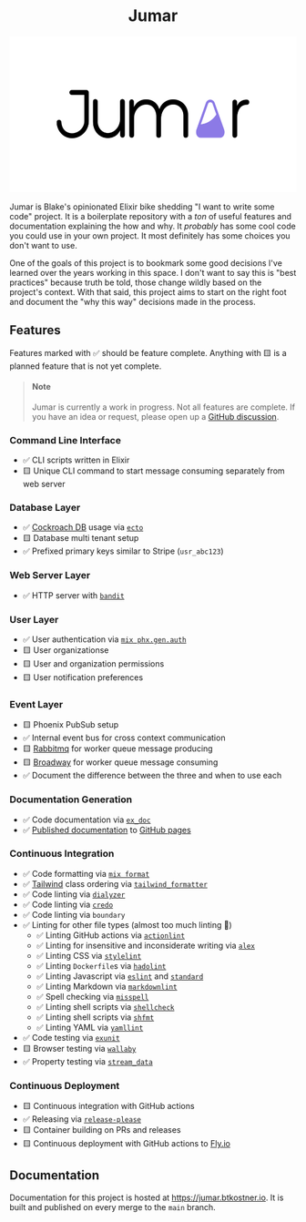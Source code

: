 <h1 align="center">
  Jumar
</h1>

<p align="center">
  <img width="575.618" height="273.777" src="./assets/logos/logotype.svg" alt="Jumar">
</p>

Jumar is Blake's opinionated Elixir bike shedding "I want to write some code" project. It is a boilerplate repository with a _ton_ of useful features and documentation explaining the how and why. It _probably_ has some cool code you could use in your own project. It most definitely has some choices you don't want to use.

One of the goals of this project is to bookmark some good decisions I've learned over the years working in this space. I don't want to say this is "best practices" because truth be told, those change wildly based on the project's context. With that said, this project aims to start on the right foot and document the "why this way" decisions made in the process.

## Features

Features marked with ✅ should be feature complete. Anything with 🟨 is a planned feature that is not yet complete.

<blockquote class="neutral">
  <h4 class="neutral"><strong>Note</strong></h4>

  <p>Jumar is currently a work in progress. Not all features are complete. If you have an idea or request, please open up a <a href="https://github.com/btkostner/jumar/discussions">GitHub discussion</a>.</p>
</blockquote>

### Command Line Interface

- ✅ CLI scripts written in Elixir
- 🟨 Unique CLI command to start message consuming separately from web server

### Database Layer

- ✅ [Cockroach DB](https://www.cockroachlabs.com/) usage via [`ecto`](https://hexdocs.pm/ecto/Ecto.html)
- 🟨 Database multi tenant setup
- ✅ Prefixed primary keys similar to Stripe (`usr_abc123`)

### Web Server Layer

- ✅ HTTP server with [`bandit`](https://github.com/mtrudel/bandit)

### User Layer

- ✅ User authentication via [`mix phx.gen.auth`](https://hexdocs.pm/phoenix/mix_phx_gen_auth.html)
- 🟨 User organizationse
- 🟨 User and organization permissions
- 🟨 User notification preferences

### Event Layer

- 🟨 Phoenix PubSub setup
- ✅ Internal event bus for cross context communication
- 🟨 [Rabbitmq](https://www.rabbitmq.com/) for worker queue message producing
- 🟨 [Broadway](https://elixir-broadway.org/) for worker queue message consuming
- ✅ Document the difference between the three and when to use each

### Documentation Generation

- ✅ Code documentation via [`ex_doc`](https://hexdocs.pm/ex_doc/readme.html)
- ✅ [Published documentation](https://jumar.btkostner.io) to [GitHub pages](https://pages.github.com/)

### Continuous Integration

- ✅ Code formatting via [`mix format`](https://hexdocs.pm/mix/main/Mix.Tasks.Format.html)
- ✅ [Tailwind](https://tailwindcss.com/) class ordering via [`tailwind_formatter`](https://github.com/100phlecs/tailwind_formatter)
- ✅ Code linting via [`dialyzer`](https://hexdocs.pm/dialyxir/readme.html)
- ✅ Code linting via [`credo`](https://hexdocs.pm/credo/overview.html)
- ✅ Code linting via `boundary`
- ✅ Linting for other file types (almost too much linting 🤯)
  - ✅ Linting GitHub actions via [`actionlint`](https://github.com/rhysd/actionlint)
  - ✅ Linting for insensitive and inconsiderate writing via [`alex`](https://github.com/get-alex/alex)
  - ✅ Linting CSS via [`stylelint`](https://stylelint.io/)
  - ✅ Linting `Dockerfile`s via [`hadolint`](https://github.com/hadolint/hadolint)
  - ✅ Linting Javascript via [`eslint`](https://eslint.org/) and [`standard`](https://standardjs.com/)
  - ✅ Linting Markdown via [`markdownlint`](https://github.com/DavidAnson/markdownlint)
  - ✅ Spell checking via [`misspell`](https://github.com/client9/misspell)
  - ✅ Linting shell scripts via [`shellcheck`](https://www.shellcheck.net/)
  - ✅ Linting shell scripts via [`shfmt`](https://github.com/mvdan/sh)
  - ✅ Linting YAML via [`yamllint`](https://github.com/adrienverge/yamllint)
- ✅ Code testing via [`exunit`](https://hexdocs.pm/ex_unit/ExUnit.html)
- 🟨 Browser testing via [`wallaby`](https://github.com/elixir-wallaby/wallaby)
- ✅ Property testing via [`stream_data`](https://github.com/whatyouhide/stream_data)

### Continuous Deployment

- 🟨 Continuous integration with GitHub actions
- ✅ Releasing via [`release-please`](https://github.com/googleapis/release-please)
- 🟨 Container building on PRs and releases
- 🟨 Continuous deployment with GitHub actions to [Fly.io](https://fly.io)

## Documentation

Documentation for this project is hosted at <https://jumar.btkostner.io>. It is built and published on every merge to the `main` branch.

